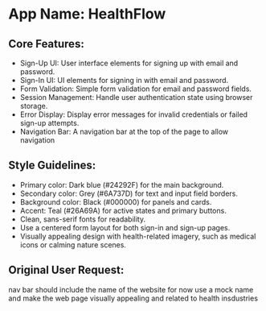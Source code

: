 # **App Name**: HealthFlow

## Core Features:

- Sign-Up UI: User interface elements for signing up with email and password.
- Sign-In UI: UI elements for signing in with email and password.
- Form Validation: Simple form validation for email and password fields.
- Session Management: Handle user authentication state using browser storage.
- Error Display: Display error messages for invalid credentials or failed sign-up attempts.
- Navigation Bar: A navigation bar at the top of the page to allow navigation

## Style Guidelines:

- Primary color: Dark blue (#24292F) for the main background.
- Secondary color: Grey (#6A737D) for text and input field borders.
- Background color: Black (#000000) for panels and cards.
- Accent: Teal (#26A69A) for active states and primary buttons.
- Clean, sans-serif fonts for readability.
- Use a centered form layout for both sign-in and sign-up pages.
- Visually appealing design with health-related imagery, such as medical icons or calming nature scenes.

## Original User Request:
nav bar should include the name of the website for now use a mock name and make the web page visually appealing and related to health insdustries
  